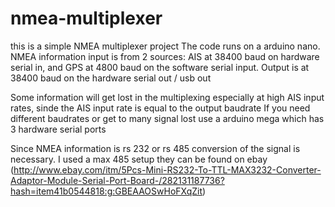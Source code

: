 # nmea-multiplexer

this is a simple NMEA multiplexer project
The code runs on a arduino nano. 
NMEA information input is from 2 sources: AIS at 38400 baud on hardware serial in, and GPS at 4800 baud on the software serial input.
Output is at 38400 baud on the hardware serial out / usb out 

Some information will get lost in the multiplexing especially at high AIS input rates, sinde the AIS input rate is equal to the output baudrate
If you need different baudrates or get to many signal lost use a arduino mega which has 3 hardware serial ports

Since NMEA information is rs 232 or rs 485 conversion of the signal is necessary. I used a max 485 setup
they can be found on ebay (http://www.ebay.com/itm/5Pcs-Mini-RS232-To-TTL-MAX3232-Converter-Adaptor-Module-Serial-Port-Board-/282131187736?hash=item41b0544818:g:GBEAAOSwHoFXqZit)

